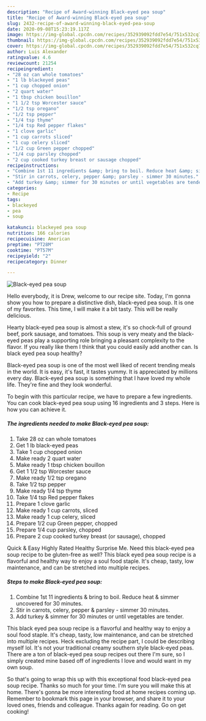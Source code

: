 ```yaml
---
description: "Recipe of Award-winning Black-eyed pea soup"
title: "Recipe of Award-winning Black-eyed pea soup"
slug: 2432-recipe-of-award-winning-black-eyed-pea-soup
date: 2020-09-08T15:23:19.117Z
image: https://img-global.cpcdn.com/recipes/352939092fdd7e54/751x532cq70/black-eyed-pea-soup-recipe-main-photo.jpg
thumbnail: https://img-global.cpcdn.com/recipes/352939092fdd7e54/751x532cq70/black-eyed-pea-soup-recipe-main-photo.jpg
cover: https://img-global.cpcdn.com/recipes/352939092fdd7e54/751x532cq70/black-eyed-pea-soup-recipe-main-photo.jpg
author: Luis Alexander
ratingvalue: 4.6
reviewcount: 21254
recipeingredient:
- "28 oz can whole tomatoes"
- "1 lb blackeyed peas"
- "1 cup chopped onion"
- "2 quart water"
- "1 tbsp chicken bouillon"
- "1 1/2 tsp Worcester sauce"
- "1/2 tsp oregano"
- "1/2 tsp pepper"
- "1/4 tsp thyme"
- "1/4 tsp Red pepper flakes"
- "1 clove garlic"
- "1 cup carrots sliced"
- "1 cup celery sliced"
- "1/2 cup Green pepper chopped"
- "1/4 cup parsley chopped"
- "2 cup cooked turkey breast or sausage chopped"
recipeinstructions:
- "Combine 1st 11 ingredients &amp; bring to boil. Reduce heat &amp; simmer uncovered for 30 minutes."
- "Stir in carrots, celery, pepper &amp; parsley - simmer 30 minutes."
- "Add turkey &amp; simmer for 30 minutes or until vegetables are tender."
categories:
- Recipe
tags:
- blackeyed
- pea
- soup

katakunci: blackeyed pea soup 
nutrition: 166 calories
recipecuisine: American
preptime: "PT28M"
cooktime: "PT57M"
recipeyield: "2"
recipecategory: Dinner

---
```



![Black-eyed pea soup](https://img-global.cpcdn.com/recipes/352939092fdd7e54/751x532cq70/black-eyed-pea-soup-recipe-main-photo.jpg)

Hello everybody, it is Drew, welcome to our recipe site. Today, I'm gonna show you how to prepare a distinctive dish, black-eyed pea soup. It is one of my favorites. This time, I will make it a bit tasty. This will be really delicious.

Hearty black-eyed pea soup is almost a stew, it&#39;s so chock-full of ground beef, pork sausage, and tomatoes. This soup is very meaty and the black-eyed peas play a supporting role bringing a pleasant complexity to the flavor. If you really like them I think that you could easily add another can. Is black eyed pea soup healthy?

Black-eyed pea soup is one of the most well liked of recent trending meals in the world. It is easy, it's fast, it tastes yummy. It is appreciated by millions every day. Black-eyed pea soup is something that I have loved my whole life. They're fine and they look wonderful.


To begin with this particular recipe, we have to prepare a few ingredients. You can cook black-eyed pea soup using 16 ingredients and 3 steps. Here is how you can achieve it.

<!--inarticleads1-->

##### The ingredients needed to make Black-eyed pea soup:

1. Take 28 oz can whole tomatoes
1. Get 1 lb black-eyed peas
1. Take 1 cup chopped onion
1. Make ready 2 quart water
1. Make ready 1 tbsp chicken bouillon
1. Get 1 1/2 tsp Worcester sauce
1. Make ready 1/2 tsp oregano
1. Take 1/2 tsp pepper
1. Make ready 1/4 tsp thyme
1. Take 1/4 tsp Red pepper flakes
1. Prepare 1 clove garlic
1. Make ready 1 cup carrots, sliced
1. Make ready 1 cup celery, sliced
1. Prepare 1/2 cup Green pepper, chopped
1. Prepare 1/4 cup parsley, chopped
1. Prepare 2 cup cooked turkey breast (or sausage), chopped


Quick &amp; Easy Highly Rated Healthy Surprise Me. Need this black-eyed pea soup recipe to be gluten-free as well? This black eyed pea soup recipe is a flavorful and healthy way to enjoy a soul food staple. It&#39;s cheap, tasty, low maintenance, and can be stretched into multiple recipes. 

<!--inarticleads2-->

##### Steps to make Black-eyed pea soup:

1. Combine 1st 11 ingredients &amp; bring to boil. Reduce heat &amp; simmer uncovered for 30 minutes.
1. Stir in carrots, celery, pepper &amp; parsley - simmer 30 minutes.
1. Add turkey &amp; simmer for 30 minutes or until vegetables are tender.


This black eyed pea soup recipe is a flavorful and healthy way to enjoy a soul food staple. It&#39;s cheap, tasty, low maintenance, and can be stretched into multiple recipes. Heck excluding the recipe part, I could be describing myself lol. It&#39;s not your traditional creamy southern style black-eyed peas. There are a ton of black-eyed pea soup recipes out there I&#39;m sure, so I simply created mine based off of ingredients I love and would want in my own soup. 

So that's going to wrap this up with this exceptional food black-eyed pea soup recipe. Thanks so much for your time. I'm sure you will make this at home. There's gonna be more interesting food at home recipes coming up. Remember to bookmark this page in your browser, and share it to your loved ones, friends and colleague. Thanks again for reading. Go on get cooking!
